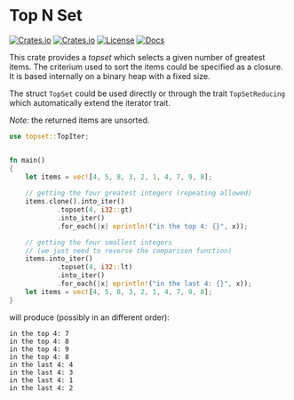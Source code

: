 # Top N Set
[![Crates.io](https://img.shields.io/crates/v/topset?style=flat)](https://crates.io/crates/topset)
[![Crates.io](https://img.shields.io/crates/d/topset?style=flat)](https://crates.io/crates/topset)
[![License](https://img.shields.io/badge/license-MIT-blue?style=flat)](https://crates.io/crates/topset)
[![Docs](https://img.shields.io/docsrs/topset)](https://docs.rs/topset)

This crate provides a _topset_ which selects a given number of greatest items.
The criterium used to sort the items could be specified as a closure.
It is based internally on a binary heap with a fixed size.

The struct `TopSet` could be used directly or through the trait `TopSetReducing`
which automatically extend the iterator trait.

_Note:_ the returned items are unsorted.

```rust
use topset::TopIter;


fn main()
{
    let items = vec![4, 5, 8, 3, 2, 1, 4, 7, 9, 8];
    
    // getting the four greatest integers (repeating allowed)
    items.clone().into_iter()
            .topset(4, i32::gt)
            .into_iter()
            .for_each(|x| eprintln!("in the top 4: {}", x));

    // getting the four smallest integers
    // (we just need to reverse the comparison function)
    items.into_iter()
            .topset(4, i32::lt)
            .into_iter()
            .for_each(|x| eprintln!("in the last 4: {}", x));
    let items = vec![4, 5, 8, 3, 2, 1, 4, 7, 9, 8];
}
```
will produce (possibly in an different order):
```text
in the top 4: 7
in the top 4: 8
in the top 4: 9
in the top 4: 8
in the last 4: 4
in the last 4: 3
in the last 4: 1
in the last 4: 2
```
